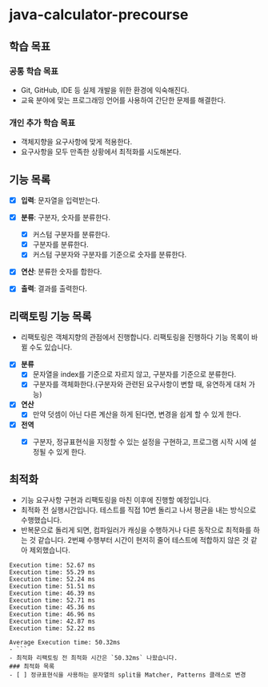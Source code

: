 # java-calculator-precourse

## 학습 목표

### 공통 학습 목표
- Git, GitHub, IDE 등 실제 개발을 위한 환경에 익숙해진다.
- 교육 분야에 맞는 프로그래밍 언어를 사용하여 간단한 문제를 해결한다.

### 개인 추가 학습 목표
- 객체지향을 요구사항에 맞게 적용한다.
- 요구사항을 모두 만족한 상황에서 최적화를 시도해본다.

## 기능 목록
- [x] **입력**: 문자열을 입력받는다.
- [x] **분류**: 구분자, 숫자를 분류한다.
    - [x] 커스텀 구분자를 분류한다.
    - [x] 구분자를 분류한다.
    - [x] 커스텀 구분자와 구분자를 기준으로 숫자를 분류한다.
- [x] **연산**: 분류한 숫자를 합한다.
- [x] **출력**: 결과를 출력한다.


## 리랙토링 기능 목록
- 리팩토링은 객체지향의 관점에서 진행합니다. 리팩토링을 진행하다 기능 목록이 바뀔 수도 있습니다.
- [x] **분류**
  - [x] 문자열을 index를 기준으로 자르지 않고, 구분자를 기준으로 분류한다.
  - [x] 구분자를 객체화한다.(구분자와 관련된 요구사항이 변할 때, 유연하게 대처 가능)

- [x] **연산**
  - [x] 만약 덧셈이 아닌 다른 계산을 하게 된다면, 변경을 쉽게 할 수 있게 한다.

- [x] **전역**
  - [x] 구분자, 정규표현식을 지정할 수 있는 설정을 구현하고, 프로그램 시작 시에 설정될 수 있게 한다.



## 최적화
- 기능 요구사항 구현과 리팩토링을 마친 이후에 진행할 예정입니다.
- 최적화 전 실행시간입니다. 테스트를 직접 10번 돌리고 나서 평균을 내는 방식으로 수행했습니다.
- 반복문으로 돌리게 되면, 컴파일러가 캐싱을 수행하거나 다른 동작으로 최적화를 하는 것 같습니다. 2번째 수행부터 시간이 현저히 줄어 테스트에 적합하지 않은 것 같아 제외했습니다.
```text
Execution time: 52.67 ms
Execution time: 55.29 ms
Execution time: 52.24 ms
Execution time: 51.51 ms
Execution time: 46.39 ms
Execution time: 52.71 ms
Execution time: 45.36 ms
Execution time: 46.96 ms
Execution time: 42.87 ms
Execution time: 52.22 ms

Average Execution time: 50.32ms
- ```
- 최적화 리팩토링 전 최적화 시간은 `50.32ms` 나왔습니다.
### 최적화 목록
- [ ] 정규표현식을 사용하는 문자열의 split을 Matcher, Patterns 클래스로 변경
